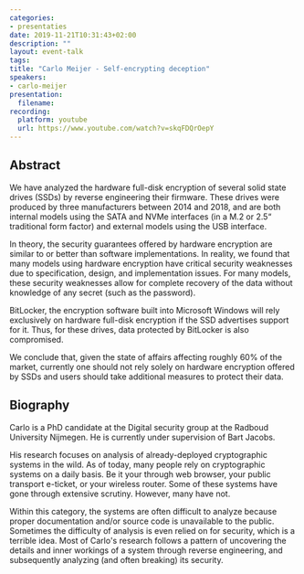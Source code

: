 ```yaml
---
categories:
- presentaties
date: 2019-11-21T10:31:43+02:00
description: ""
layout: event-talk
tags:
title: "Carlo Meijer - Self-encrypting deception"
speakers:
- carlo-meijer
presentation:
  filename: 
recording:
  platform: youtube
  url: https://www.youtube.com/watch?v=skqFDQrOepY
---
```


## Abstract

We have analyzed the hardware full-disk encryption of several solid state drives (SSDs) by reverse engineering their firmware. These drives were produced by three manufacturers between 2014 and 2018, and are both internal models using the SATA and NVMe interfaces (in a M.2 or 2.5“ traditional form factor) and external models using the USB interface.

In theory, the security guarantees offered by hardware encryption are similar to or better than software implementations. In reality, we found that many models using hardware encryption have critical security weaknesses due to specification, design, and implementation issues. For many models, these security weaknesses allow for complete recovery of the data without knowledge of any secret (such as the password).

BitLocker, the encryption software built into Microsoft Windows will rely exclusively on hardware full-disk encryption if the SSD advertises support for it. Thus, for these drives, data protected by BitLocker is also compromised.

We conclude that, given the state of affairs affecting roughly 60% of the market, currently one should not rely solely on hardware encryption offered by SSDs and users should take additional measures to protect their data.

## Biography

Carlo is a PhD candidate at the Digital security group at the Radboud University Nijmegen. He is currently under supervision of Bart Jacobs.

His research focuses on analysis of already-deployed cryptographic systems in the wild. As of today, many people rely on cryptographic systems on a daily basis. Be it your through web browser, your public transport e-ticket, or your wireless router. Some of these systems have gone through extensive scrutiny. However, many have not.

Within this category, the systems are often difficult to analyze because proper documentation and/or source code is unavailable to the public. Sometimes the difficulty of analysis is even relied on for security, which is a terrible idea. Most of Carlo's research follows a pattern of uncovering the details and inner workings of a system through reverse engineering, and subsequently analyzing (and often breaking) its security.